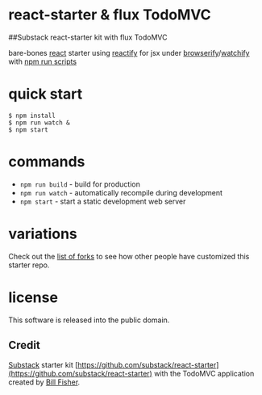 # react-starter & flux TodoMVC

##Substack react-starter kit with flux TodoMVC 

bare-bones [react](https://facebook.github.io/react/) starter
using [reactify](https://npmjs.com/package/reactify) for jsx
under [browserify](http://browserify.org)/[watchify](https://npmjs.com/package/watchify)
with [npm run scripts](http://substack.net/task_automation_with_npm_run)


# quick start

```
$ npm install
$ npm run watch &
$ npm start
```

# commands

* `npm run build` - build for production
* `npm run watch` - automatically recompile during development
* `npm start` - start a static development web server


# variations

Check out the [list of forks](https://github.com/substack/react-starter/network/members)
to see how other people have customized this starter repo.

# license

This software is released into the public domain.

## Credit

[Substack](https://github.com/substack) starter kit [https://github.com/substack/react-starter](https://github.com/substack/react-starter) with the TodoMVC application created by [Bill Fisher](https://www.facebook.com/bill.fisher.771). 
